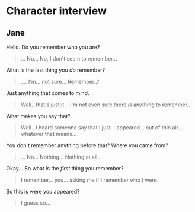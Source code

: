 Character interview
===================

Jane
----
Hello. Do you remember who you are?
> ... No... No, I don't seem to remember...

What is the last thing you _do_ remember?
> .... I'm... not sure... Remember..?

Just anything that comes to mind.
> Well.. that's just it... I'm not even sure there _is_ anything to remember..

What makes you say that?
> Well.. I heard someone say that I just... appeared... out of thin air... whatever that means...

You don't remember anything before that? Where you came from?
> ... No... Nothing... Nothing at all...

Okay... So what is the _first_ thing you remember?
> I remember... you... asking me if I remember who I were..

So this is were you appeared?
> I guess so...

